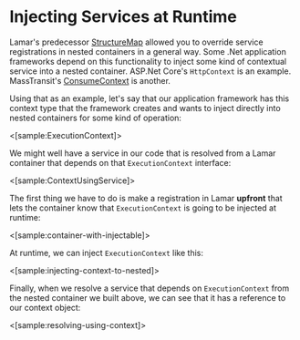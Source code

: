 # Injecting Services at Runtime

Lamar's predecessor [StructureMap](https://structuremap.github.io) allowed you to override service registrations in nested containers in a general way. Some .Net application frameworks depend on this functionality to inject some kind of contextual service into a nested container. ASP.Net Core's `HttpContext` is an example. MassTransit's [ConsumeContext](https://github.com/MassTransit/MassTransit/blob/develop/src/MassTransit/ConsumeContext.cs) is another.

Using that as an example, let's say that our application framework has this context type that the framework creates and wants to inject directly
into nested containers for some kind of operation:

<[sample:ExecutionContext]>

We might well have a service in our code that is resolved from a Lamar container that depends on that `ExecutionContext` interface:

<[sample:ContextUsingService]>

The first thing we have to do is make a registration in Lamar **upfront** that lets the container know that `ExecutionContext` is going to be injected
at runtime:

<[sample:container-with-injectable]>

At runtime, we can inject `ExecutionContext` like this:

<[sample:injecting-context-to-nested]>

Finally, when we resolve a service that depends on `ExecutionContext` from the nested container
we built above, we can see that it has a reference to our context object:

<[sample:resolving-using-context]>
